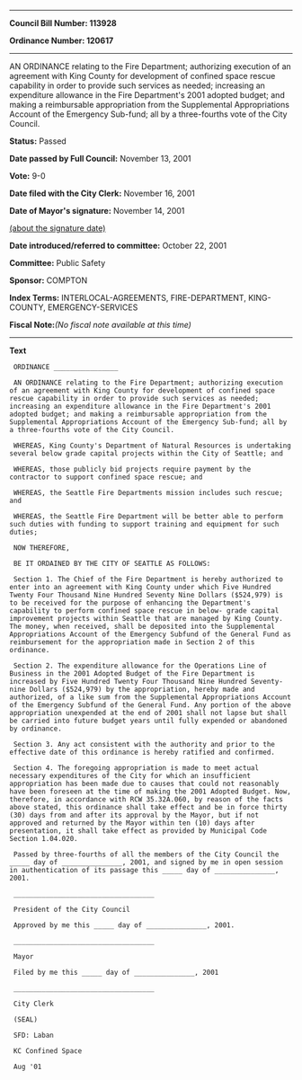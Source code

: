 

********

**Council Bill Number: 113928**
   
**Ordinance Number: 120617**
********

 AN ORDINANCE relating to the Fire Department; authorizing execution of an agreement with King County for development of confined space rescue capability in order to provide such services as needed; increasing an expenditure allowance in the Fire Department's 2001 adopted budget; and making a reimbursable appropriation from the Supplemental Appropriations Account of the Emergency Sub-fund; all by a three-fourths vote of the City Council.

**Status:** Passed
   
**Date passed by Full Council:** November 13, 2001
   
**Vote:** 9-0
   
**Date filed with the City Clerk:** November 16, 2001
   
**Date of Mayor's signature:** November 14, 2001
   
[(about the signature date)](/~public/approvaldate.htm)
   
   
   
**Date introduced/referred to committee:** October 22, 2001
   
**Committee:** Public Safety
   
**Sponsor:** COMPTON
   
   
**Index Terms:** INTERLOCAL-AGREEMENTS, FIRE-DEPARTMENT, KING-COUNTY, EMERGENCY-SERVICES

**Fiscal Note:**_(No fiscal note available at this time)_

********

**Text**
   
```
 ORDINANCE ________________

 AN ORDINANCE relating to the Fire Department; authorizing execution of an agreement with King County for development of confined space rescue capability in order to provide such services as needed; increasing an expenditure allowance in the Fire Department's 2001 adopted budget; and making a reimbursable appropriation from the Supplemental Appropriations Account of the Emergency Sub-fund; all by a three-fourths vote of the City Council.

 WHEREAS, King County's Department of Natural Resources is undertaking several below grade capital projects within the City of Seattle; and

 WHEREAS, those publicly bid projects require payment by the contractor to support confined space rescue; and

 WHEREAS, the Seattle Fire Departments mission includes such rescue; and

 WHEREAS, the Seattle Fire Department will be better able to perform such duties with funding to support training and equipment for such duties;

 NOW THEREFORE,

 BE IT ORDAINED BY THE CITY OF SEATTLE AS FOLLOWS:

 Section 1. The Chief of the Fire Department is hereby authorized to enter into an agreement with King County under which Five Hundred Twenty Four Thousand Nine Hundred Seventy Nine Dollars ($524,979) is to be received for the purpose of enhancing the Department's capability to perform confined space rescue in below- grade capital improvement projects within Seattle that are managed by King County. The money, when received, shall be deposited into the Supplemental Appropriations Account of the Emergency Subfund of the General Fund as reimbursement for the appropriation made in Section 2 of this ordinance.

 Section 2. The expenditure allowance for the Operations Line of Business in the 2001 Adopted Budget of the Fire Department is increased by Five Hundred Twenty Four Thousand Nine Hundred Seventy-nine Dollars ($524,979) by the appropriation, hereby made and authorized, of a like sum from the Supplemental Appropriations Account of the Emergency Subfund of the General Fund. Any portion of the above appropriation unexpended at the end of 2001 shall not lapse but shall be carried into future budget years until fully expended or abandoned by ordinance.

 Section 3. Any act consistent with the authority and prior to the effective date of this ordinance is hereby ratified and confirmed.

 Section 4. The foregoing appropriation is made to meet actual necessary expenditures of the City for which an insufficient appropriation has been made due to causes that could not reasonably have been foreseen at the time of making the 2001 Adopted Budget. Now, therefore, in accordance with RCW 35.32A.060, by reason of the facts above stated, this ordinance shall take effect and be in force thirty (30) days from and after its approval by the Mayor, but if not approved and returned by the Mayor within ten (10) days after presentation, it shall take effect as provided by Municipal Code Section 1.04.020.

 Passed by three-fourths of all the members of the City Council the _____ day of _______________, 2001, and signed by me in open session in authentication of its passage this _____ day of _______________, 2001.

 ___________________________________

 President of the City Council

 Approved by me this _____ day of _______________, 2001.

 ___________________________________

 Mayor

 Filed by me this _____ day of _______________, 2001

 ___________________________________

 City Clerk

 (SEAL)

 SFD: Laban

 KC Confined Space

 Aug '01

```
